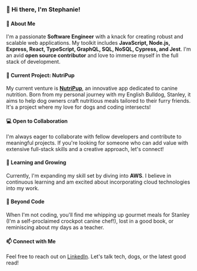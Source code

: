 ### 👋 Hi there, I'm Stephanie!

#### 🚀 About Me
I'm a passionate **Software Engineer** with a knack for creating robust and scalable web applications. My toolkit includes **JavaScript, Node.js, Express, React, TypeScript, GraphQL, SQL, NoSQL, Cypress, and Jest**. I'm an avid **open source contributor** and love to immerse myself in the full stack of development.

#### 🐾 Current Project: NutriPup
My current venture is **[NutriPup](https://github.com/stephanie-115/nutripup)**, an innovative app dedicated to canine nutrition. Born from my personal journey with my English Bulldog, Stanley, it aims to help dog owners craft nutritious meals tailored to their furry friends. It's a project where my love for dogs and coding intersects!

#### 💻 Open to Collaboration
I'm always eager to collaborate with fellow developers and contribute to meaningful projects. If you're looking for someone who can add value with extensive full-stack skills and a creative approach, let's connect!

#### 🌱 Learning and Growing
Currently, I'm expanding my skill set by diving into **AWS**. I believe in continuous learning and am excited about incorporating cloud technologies into my work.

#### 📖 Beyond Code
When I'm not coding, you'll find me whipping up gourmet meals for Stanley (I'm a self-proclaimed crockpot canine chef!), lost in a good book, or reminiscing about my days as a teacher.

#### 📫 Connect with Me
Feel free to reach out on [LinkedIn](https://www.linkedin.com/in/stephanie-t-serrano/). Let's talk tech, dogs, or the latest good read!
